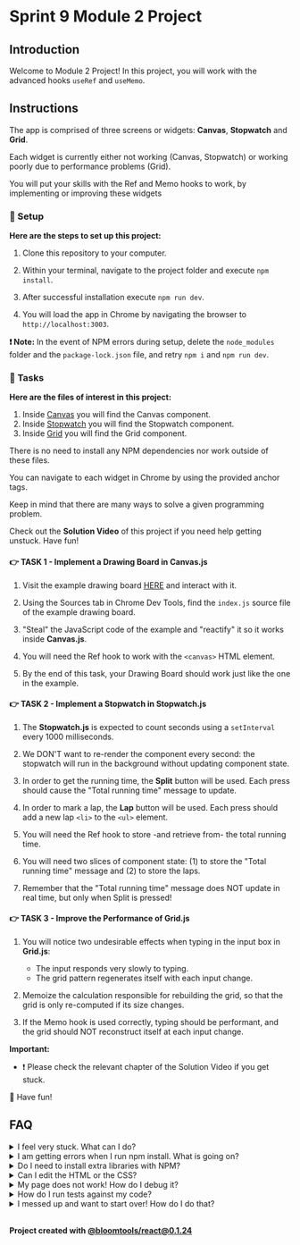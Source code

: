 # Sprint 9 Module 2 Project

## Introduction

Welcome to Module 2 Project! In this project, you will work with the advanced hooks `useRef` and `useMemo`.

## Instructions

The app is comprised of three screens or widgets: **Canvas**, **Stopwatch** and **Grid**.

Each widget is currently either not working (Canvas, Stopwatch) or working poorly due to performance problems (Grid).

You will put your skills with the Ref and Memo hooks to work, by implementing or improving these widgets

### 💾 Setup

**Here are the steps to set up this project:**

1. Clone this repository to your computer.

2. Within your terminal, navigate to the project folder and execute `npm install`.

3. After successful installation execute `npm run dev`.

4. You will load the app in Chrome by navigating the browser to `http://localhost:3003`.

**❗ Note:** In the event of NPM errors during setup, delete the `node_modules` folder and the `package-lock.json` file, and retry `npm i` and `npm run dev`.

### 🥷 Tasks

**Here are the files of interest in this project:**

1. Inside [Canvas](./frontend/components/Canvas.js) you will find the Canvas component.
2. Inside [Stopwatch](./frontend/components/Stopwatch.js) you will find the Stopwatch component.
3. Inside [Grid](./frontend/components/Grid.js) you will find the Grid component.

There is no need to install any NPM dependencies nor work outside of these files.

You can navigate to each widget in Chrome by using the provided anchor tags.

Keep in mind that there are many ways to solve a given programming problem.

Check out the **Solution Video** of this project if you need help getting unstuck. Have fun!

#### 👉 TASK 1 - Implement a Drawing Board in Canvas.js

1. Visit the example drawing board [HERE](https://bloominstituteoftechnology.github.io/W_S9M2_Project/) and interact with it.

2. Using the Sources tab in Chrome Dev Tools, find the `index.js` source file of the example drawing board.

3. "Steal" the JavaScript code of the example and "reactify" it so it works inside **Canvas.js**.

4. You will need the Ref hook to work with the `<canvas>` HTML element.

5. By the end of this task, your Drawing Board should work just like the one in the example.

#### 👉 TASK 2 - Implement a Stopwatch in Stopwatch.js

1. The **Stopwatch.js** is expected to count seconds using a `setInterval` every 1000 milliseconds.

2. We DON'T want to re-render the component every second: the stopwatch will run in the background without updating component state.

3. In order to get the running time, the **Split** button will be used. Each press should cause the "Total running time" message to update.

4. In order to mark a lap, the **Lap** button will be used. Each press should add a new lap `<li>` to the `<ul>` element.

5. You will need the Ref hook to store -and retrieve from- the total running time.

6. You will need two slices of component state: (1) to store the "Total running time" message and (2) to store the laps.

7. Remember that the "Total running time" message does NOT update in real time, but only when Split is pressed!

#### 👉 TASK 3 - Improve the Performance of Grid.js

1. You will notice two undesirable effects when typing in the input box in **Grid.js**:
    - The input responds very slowly to typing.
    - The grid pattern regenerates itself with each input change.

2. Memoize the calculation responsible for rebuilding the grid, so that the grid is only re-computed if its size changes.

3. If the Memo hook is used correctly, typing should be performant, and the grid should NOT reconstruct itself at each input change.

**Important:**

- ❗ Please check the relevant chapter of the Solution Video if you get stuck.

👋 Have fun!

## FAQ

<details>
  <summary>I feel very stuck. What can I do?</summary>

Check out the Solution Video for this project in your learning platform. In it, an industry expert will walk you through their thinking in detail while they solve the tasks. The Solution Videos are highly recommended even if you are not stuck: you will learn lots of tricks.

</details>

<details>
  <summary>I am getting errors when I run npm install. What is going on?</summary>

This project requires Node to be correctly installed on your computer to work. Sometimes Node can be installed but misconfigured. Try deleting `node_modules` and running `npm install`. If that fails, try deleting both `node_modules` and `package-lock.json` before reinstalling. If all fails, please request support!

</details>

<details>
  <summary>Do I need to install extra libraries with NPM?</summary>

No. Everything you need should be installed already.

</details>

<details>
  <summary>Can I edit the HTML or the CSS?</summary>

That's probably not a great idea. Why do you want to do that?

</details>

<details>
  <summary>My page does not work! How do I debug it?</summary>

Remember to use console.logs and breakpoints to troubleshoot your code. Do not panic if you see errors in the console, just read them carefully looking for clues.

</details>

<details>
  <summary>How do I run tests against my code?</summary>

There are no automatic tests in this project. Feel free to write some, though! All necessary libraries are installed in the project.

</details>

<details>
  <summary>I messed up and want to start over! How do I do that?</summary>

Do NOT delete your repository from GitHub! Instead, commit frequently as you work. Make a commit after each test. This in practice creates restore points you can use should you wreak havoc with your app. If you find yourself in a mess, use git reset --hard to simply discard all changes to your code since your last commit. If you are dead-set on restarting the challenge from scratch, you can do this with Git as well. Research how to reset --hard to a specific commit.

</details>
<br/>

**Project created with [@bloomtools/react@0.1.24](https://github.com/bloominstituteoftechnology/npm-tools-react)**
